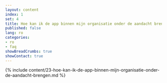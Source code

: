 ```yaml
---
layout: content
index: 1
set: 4
title: Hoe kan ik de app binnen mijn organisatie onder de aandacht brengen?
published: false
lang: ro
categories:
- ro
- faq
showBreadCrumbs: true
showContact: true
---
```

{% include content/23-hoe-kan-ik-de-app-binnen-mijn-organisatie-onder-de-aandacht-brengen.md %}

